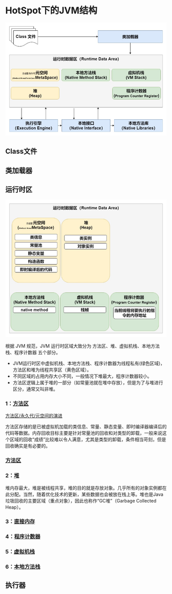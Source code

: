 # HotSpot下的JVM结构

![](image/jvm-00.jpg)



## Class文件

## 类加载器

## 运行时区
![](image/jvm-02-00.jpg)

根据 JVM 规范，JVM 运行时区域大致分为 方法区、堆、虚拟机栈、本地方法栈、程序计数器 五个部分。

- JVM运行时区中虚拟机栈、本地方法栈、程序计数器为线程私有(绿色区域)，方法区和堆为线程共享区（黄色区域）。
- 不同区域的占用内存大小不同，一般情况下堆最大，程序计数器较小。
- 方法区逻辑上属于堆的一部分（如常量池就在堆中存放），但是为了与堆进行区分，通常又叫非堆。

### 1：[方法区](chapter1-02-00.md)
[方法区/永久代/元空间的演进](chapter1-02-00-01.md)

方法区存储的是已被虚拟机加载的类信息、常量、静态变量、即时编译器编译后的代码等数据。内存回收目标主要是针对常量池的回收和对类型的卸载，一般来说这个区域的回收“成绩”比较难以令人满意，尤其是类型的卸载，条件相当苛刻，但是回收确实是有必要的。

### [方法区](chapter1-02-00.md)

### 2：[堆](chapter1-02-01.md)
堆内存最大，堆是被线程共享，堆的目的就是存放对象。几乎所有的对象实例都在此分配。当然，随着优化技术的更新，某些数据也会被放在栈上等。堆也是Java垃圾回收的主要区域（重点对象），因此也称作“GC堆”（Garbage Collected Heap）。

### 3：[直接内存](chapter1-02-02.md)

### 4：[程序计数器](chapter1-02-03.md)

### 5：[虚拟机栈](chapter1-02-04.md)

### 6：[本地方法栈](chapter1-02-05.md)

## 执行器



